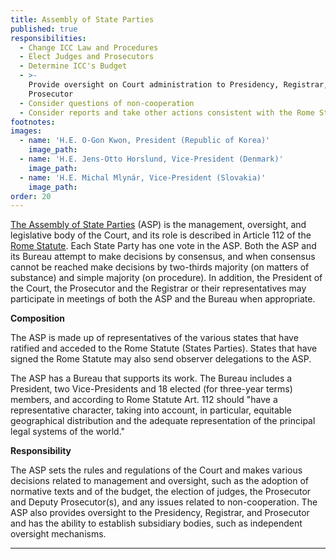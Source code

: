 ```yaml
---
title: Assembly of State Parties
published: true
responsibilities:
  - Change ICC Law and Procedures
  - Elect Judges and Prosecutors
  - Determine ICC's Budget
  - >-
    Provide oversight on Court administration to Presidency, Registrar, and
    Prosecutor
  - Consider questions of non-cooperation
  - Consider reports and take other actions consistent with the Rome Statute
footnotes:
images:
  - name: 'H.E. O-Gon Kwon, President (Republic of Korea)'
    image_path:
  - name: 'H.E. Jens-Otto Horslund, Vice-President (Denmark)'
    image_path:
  - name: 'H.E. Michal Mlynár, Vice-President (Slovakia)'
    image_path:
order: 20
---
```


[The Assembly of State Parties](http://www.icc-cpi.int/en_menus/asp/Pages/asp_home.aspx) (ASP) is the management, oversight, and legislative body of the Court, and its role is described in Article 112 of the [Rome Statute](https://www.icc-cpi.int/resource-library/Documents/RS-Eng.pdf). Each State Party has one vote in the ASP. Both the ASP and its Bureau attempt to make decisions by consensus, and when consensus cannot be reached make decisions by two-thirds majority (on matters of substance) and simple majority (on procedure). In addition, the&nbsp;<span class="redactor-invisible-space">President of the Court, the Prosecutor and the Registrar or their representatives may participate in meetings of both the ASP and the Bureau when appropriate.</span>

**Composition**

<span class="redactor-invisible-space">The ASP is made up of representatives of the various states that have ratified and acceded to the Rome Statute (States Parties). States that have signed the Rome Statute may also send observer delegations to the ASP.&nbsp;</span>

<span class="redactor-invisible-space">The ASP has a Bureau that supports its work. The Bureau includes a President, two Vice-Presidents and 18 elected (for three-year terms) members, and according to Rome Statute Art. 112 should "have a representative character, taking into account, in particular, equitable geographical distribution and the adequate representation of the principal legal systems of the world."&nbsp;</span>

<span class="redactor-invisible-space"></span>

<span class="redactor-invisible-space"><span class="redactor-invisible-space"><strong>Responsibility</strong></span></span>

<span class="redactor-invisible-space"><span class="redactor-invisible-space">The ASP sets the rules and regulations of the Court and makes various decisions related to management and oversight, such as the adoption of normative texts and of the budget, the election of judges, the Prosecutor and Deputy Prosecutor(s), and any issues related to non-cooperation. The ASP also provides oversight to the Presidency, Registrar, and Prosecutor and has the ability to establish subsidiary bodies, such as independent oversight mechanisms.</span></span>

---